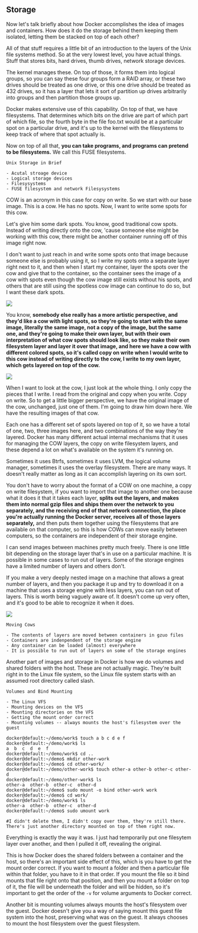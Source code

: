 ## Storage

Now let's talk briefly about how Docker accomplishes the idea of images and containers. How does it do the storage behind them keeping them isolated, letting them be stacked on top of each other?

All of that stuff requires a little bit of an introduction to the layers of the Unix file systems method. So at the very lowest level, you have actual things. Stuff that stores bits, hard drives, thumb drives, network storage devices.

The kernel manages these. On top of those, it forms them into logical groups, so you can say these four groups form a RAID array, or these two drives should be treated as one drive, or this one drive should be treated as 432 drives, so it has a layer that lets it sort of partition up drives arbitrarily into groups and then partition those groups up.

Docker makes extensive use of this capability. On top of that, we have filesystems. That determines which bits on the drive are part of which part of which file, so the fourth byte in the file foo.txt would be at a particular spot on a particular drive, and it's up to the kernel with the filesystems to keep track of where that spot actually is.

Now on top of all that, **you can take programs, and programs can pretend to be filesystems.** We call this FUSE filesystems.

```
Unix Storage in Brief

- Acutal stroage device
- Logical storage devices
- Filesysystems
- FUSE filesystem and network Filesysystems
```


COW is an acronym in this case for copy on write. So we start with our base image. This is a cow. He has no spots. Now, I want to write some spots for this cow. 

Let's give him some dark spots. You know, good traditional cow spots. Instead of writing directly onto the cow, 'cause someone else might be working with this cow, there might be another container running off of this image right now. 

I don't want to just reach in and write some spots onto that image because someone else is probably using it, so I write my spots onto a separate layer right next to it, and then when I start my container, layer the spots over the cow and give that to the container, so the container sees the image of a cow with spots even though the cow image still exists without his spots, and others that are still using the spotless cow image can continue to do so, but I want these dark spots.

![](http://okye062gb.bkt.clouddn.com/2017-05-25-011049.jpg)

You know, **somebody else really has a more artistic perspective, and they'd like a cow with light spots, so they're going to start with the same image, literally the same image, not a copy of the image, but the same one, and they're going to make their own layer, but with their own interpretation of what cow spots should look like, so they make their own filesystem layer and layer it over that image, and here we have a cow with different colored spots, so it's called copy on write when I would write to this cow instead of writing directly to the cow, I write to my own layer, which gets layered on top of the cow.**

![](http://okye062gb.bkt.clouddn.com/2017-05-25-011317.jpg)

When I want to look at the cow, I just look at the whole thing. I only copy the pieces that I write. I read from the original and copy when you write. Copy on write. So to get a little bigger perspective, we have the original image of the cow, unchanged, just one of them. I'm going to draw him down here. We have the resulting images of that cow.

Each one has a different set of spots layered on top of it, so we have a total of one, two, three images here, and two combinations of the way they're layered. Docker has many different actual internal mechanisms that it uses for managing the COW layers, the copy on write filesystem layers, and these depend a lot on what's available on the system it's running on.

Sometimes it uses Btrfs, sometimes it uses LVM, the logical volume manager, sometimes it uses the overlay filesystem. There are many ways. It doesn't really matter as long as it can accomplish layering on its own sort.

You don't have to worry about the format of a COW on one machine, a copy on write filesystem, if you want to import that image to another one because what it does it that it takes each layer, **splits out the layers, and makes them into normal gzip files and ships them over the network to you separately, and the receiving end of that network connection, the place you're actually running the Docker server, receives all of those layers separately,** and then puts them together using the filesystems that are available on that computer, so this is how COWs can move easily between computers, so the containers are independent of their storage engine.

I can send images between machines pretty much freely. There is one little bit depending on the storage layer that's in use on a particular machine. It is possible in some cases to run out of layers. Some of the storage engines have a limited number of layers and others don't.

If you make a very deeply nested image on a machine that allows a great number of layers, and then you package it up and try to download it on a machine that uses a storage engine with less layers, you can run out of layers. This is worth being vaguely aware of. It doesn't come up very often, and it's good to be able to recognize it when it does.

![](http://okye062gb.bkt.clouddn.com/2017-05-25-011330.jpg)

```
Moving Cows

- The contents of layers are moved between containers in gzuo files
- Containers are indenpendent of the storage engine
- Any container can be loaded (almost) everywhere
- It is possible to run out of layers on some of the storage engines
```


Another part of images and storage in Docker is how we do volumes and shared folders with the host. These are not actually magic. They're built right in to the Linux file system, so the Linux file system starts with an assumed root directory called slash. 

```
Volumes and Bind Mounting

- The Linux VFS
- Mounting devices on the VFS
- Mounting directories on the VFS
- Getting the mount order correct
- Mounting volumes -- always mounts the host's filesystem over the guest

docker@default:~/demo/work$ touch a b c d e f
docker@default:~/demo/work$ ls
a  b  c  d  e  f
docker@default:~/demo/work$ cd ..
docker@default:~/demo$ mkdir other-work
docker@default:~/demo$ cd other-work/
docker@default:~/demo/other-work$ touch other-a other-b other-c other-d
docker@default:~/demo/other-work$ ls
other-a  other-b  other-c  other-d
docker@default:~/demo$ sudo mount -o bind other-work work
docker@default:~/demo$ cd work/
docker@default:~/demo/work$ ls
other-a  other-b  other-c  other-d
docker@default:~/demo$ sudo umount work

#I didn't delete them, I didn't copy over them, they're still there. There's just another directory mounted on top of them right now.
```

Everything is exactly the way it was. I just had temporarily put one filesytem layer over another, and then I pulled it off, revealing the original.

This is how Docker does the shared folders between a container and the host, so there's an important side effect of this, which is you have to get the mount order correct. If you want to mount a folder and then a particular file within that folder, you have to it in that order. If you mount the file so it bind mounts that file right onto that position, and then you mount a folder on top of it, the file will be underneath the folder and will be hidden, so it's important to get the order of the `-v` for volume arguments to Docker correct.

Another bit is mounting volumes always mounts the host's filesystem over the guest. Docker doesn't give you a way of saying mount this guest file system into the host, preserving what was on the guest. It always chooses to mount the host filesystem over the guest filesystem.

